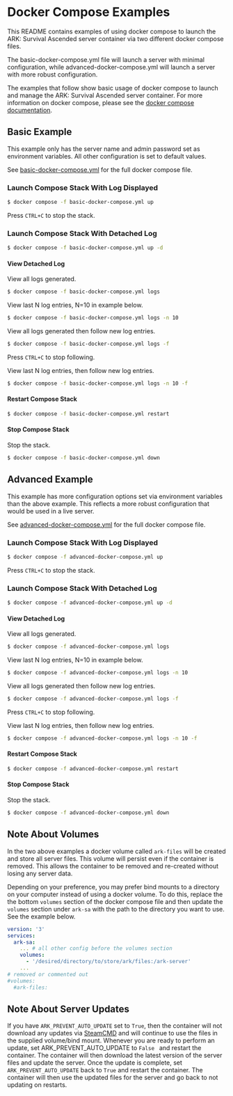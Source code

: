 # Docker Compose Examples

This README contains examples of using docker compose to launch the ARK: Survival Ascended server container via two different docker compose files.

The basic-docker-compose.yml file will launch a server with minimal configuration, while advanced-docker-compose.yml will launch a server with more robust configuration.

The examples that follow show basic usage of docker compose to launch and manage the ARK: Survival Ascended server container.  For more information on docker compose, please see the [docker compose documentation](https://docs.docker.com/compose/).

## Basic Example

This example only has the server name and admin password set as environment variables.  All other configuration is set to default values.

See [basic-docker-compose.yml](basic-docker-compose.yml) for the full docker compose file.

### Launch Compose Stack With Log Displayed
```bash
$ docker compose -f basic-docker-compose.yml up
```

Press `CTRL+C` to stop the stack.

### Launch Compose Stack With Detached Log 
```bash
$ docker compose -f basic-docker-compose.yml up -d
```

#### View Detached Log
View all logs generated.
```bash
$ docker compose -f basic-docker-compose.yml logs
```

View last N log entries, N=10 in example below.
```bash
$ docker compose -f basic-docker-compose.yml logs -n 10
```

View all logs generated then follow new log entries.
```bash
$ docker compose -f basic-docker-compose.yml logs -f
```

Press `CTRL+C` to stop following.

View last N log entries, then follow new log entries.
```bash
$ docker compose -f basic-docker-compose.yml logs -n 10 -f
```

#### Restart Compose Stack
```bash
$ docker compose -f basic-docker-compose.yml restart
```

#### Stop Compose Stack
Stop the stack.
```bash
$ docker compose -f basic-docker-compose.yml down
```

## Advanced Example

This example has more configuration options set via environment variables than the above example. This reflects a more robust configuration that would be used in a live server.

See [advanced-docker-compose.yml](advanced-docker-compose.yml) for the full docker compose file.

### Launch Compose Stack With Log Displayed
```bash
$ docker compose -f advanced-docker-compose.yml up
```

Press `CTRL+C` to stop the stack.

### Launch Compose Stack With Detached Log 
```bash
$ docker compose -f advanced-docker-compose.yml up -d
```

#### View Detached Log
View all logs generated.
```bash
$ docker compose -f advanced-docker-compose.yml logs
```

View last N log entries, N=10 in example below.
```bash
$ docker compose -f advanced-docker-compose.yml logs -n 10
```

View all logs generated then follow new log entries.
```bash
$ docker compose -f advanced-docker-compose.yml logs -f
```

Press `CTRL+C` to stop following.

View last N log entries, then follow new log entries.
```bash
$ docker compose -f advanced-docker-compose.yml logs -n 10 -f
```

#### Restart Compose Stack
```bash
$ docker compose -f advanced-docker-compose.yml restart
```

#### Stop Compose Stack
Stop the stack.
```bash
$ docker compose -f advanced-docker-compose.yml down
```

## Note About Volumes

In the two above examples a docker volume called `ark-files` will be created and store all server files.  This volume will persist even if the container is removed.  This allows the container to be removed and re-created without losing any server data.

Depending on your preference, you may prefer bind mounts to a directory on your computer instead of using a docker volume. To do this, replace the the bottom `volumes` section of the docker compose file and then update the `volumes` section under `ark-sa` with the path to the directory you want to use. See the example below.

```yaml
version: '3'
services:
  ark-sa:
    ... # all other config before the volumes section
    volumes:
      - '/desired/directory/to/store/ark/files:/ark-server'
    ...
# removed or commented out
#volumes:
  #ark-files:
```

## Note About Server Updates

If you have `ARK_PREVENT_AUTO_UPDATE` set to `True`, then the container will not download any updates via [SteamCMD](https://developer.valvesoftware.com/wiki/SteamCMD) and will continue to use the files in the supplied volume/bind mount. Whenever you are ready to perform an update, set ARK_PREVENT_AUTO_UPDATE to `False ` and restart the container.  The container will then download the latest version of the server files and update the server.  Once the update is complete, set `ARK_PREVENT_AUTO_UPDATE` back to `True` and restart the container.  The container will then use the updated files for the server and go back to not updating on restarts.
